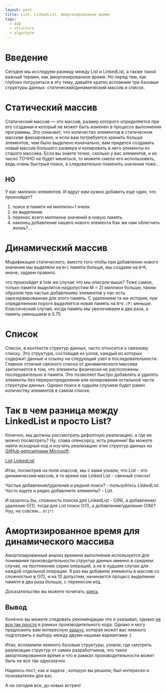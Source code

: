 ```yaml
---
layout: post
title: List, LinkedList, Амортизированное время
tags:
  - ASD
  - structure
  - algorhytm
---
```

# Введение
Сегодня мы исследуем разницу между List и LinkedList, а также такой важный термин, как амортизированное время. Но перед тем, как глубоко погрузиться в эту тему, давайте кратко вспомним три базовые структуры данных: статический/динамический массив и список.

# Статический массив
Статический массив — это массив, размер которого определяется при его создании и который не может быть изменен в процессе выполнения программы. Это означает, что количество элементов в статическом массиве фиксировано, и если вам потребуется хранить больше элементов, чем было выделено изначально, вам придется создавать новый массив большего размера и копировать в него элементы из старого массива. Если вы знаете точно, сколько у вас элементов, и их число ТОЧНО не будет меняться, то можете смело его использовать, ведь очень быстрый поиск, а следовательно поменять значения тоже...

## НО
У вас миллион элементов. И вдруг вам нужно добавить еще один, что произойдет?
1. поиск в памяти на миллион+1 ячеек
2. ее выделение
3. перенос всего миллиона значений в новую память
4. наконец добавление нашего нового элемента
Как же нам облегчить жизнь?...
# Динамический массив
Модификация статического, вместо того чтобы при добавлении нового значения мы выделяли на `N+1` памяти больше, мы создаем на `N*M`, иначе, задаем правило.

что произойдет в том же случае что мы описали выше?
Тоже самое, только памяти выделится на(допустим M = 2) миллион больше, таким образом при частых добавлениях элементов у нас есть зарезервированная для этого память.
С удалением та же история, при определенном пороге выделяется новая память на `N*0.(P)`
меньше.
Классический случай, когда память мы увеличиваем в два раза, а память уменьшаем в 0.75
# Список
Список, в контексте структур данных, часто относится к связному списку. Это структура, состоящая из узлов, каждый из которых содержит данные и ссылку на следующий узел в последовательности. Главное отличие связного списка от динамического массива заключается в том, что элементы физически не расположены последовательно в памяти. Это позволяет быстро добавлять и удалять элементы без перераспределения или копирования остальной части структуры данных. Однако поиск в худшем случаем будет равен количеству элементов в самом списке.

# Так в чем разница между LinkedList и просто List?

Конечно, мы должны рассмотреть дефолтную реализацию, а где ее можно посмотреть? Ну, слава опенсорсу, есть решение! Вы можете найти исходный код и изучить реализацию этих структур данных на [GitHub репозитории Microsoft](https://github.com/microsoft/referencesource/tree/master).

[List](https://github.com/microsoft/referencesource/blob/master/mscorlib/system/collections/generic/list.cs)
[LinkedList](https://github.com/microsoft/referencesource/blob/master/System/compmod/system/collections/generic/linkedlist.cs)

Итак, посмотрев на поля классов, мы с вами узнали, что List - это динамический массив, в то время как Linked List - связный список!

Частые добавления/удаления и редкий поиск? - пользуйтесь LinkedList.
Часто ищете и редко добавляете элементы? - List.

И казалось бы, сложность поиска для LinkedList - O(N), а добавление/удаление O(1), тогда для List поиск O(1), а добавление/удаление O(N)?
Нуу, не совсем... `O(1*)`
# Амортизированное время для динамического массива
Амортизированный анализ времени выполнения используется для понимания производительности структур данных именно в среднем случае, на протяжении серии операций, а не в худшем случае для каждой отдельной операции. 
9 раз мы добавили элементы в массив со сложностью в O(1), и на 10 допустим, начинается процесс выделения памяти в два раза больше, с переносом итд.

Доказательство вы можете почитать [здесь](https://neerc.ifmo.ru/wiki/index.php?title=%D0%94%D0%B8%D0%BD%D0%B0%D0%BC%D0%B8%D1%87%D0%B5%D1%81%D0%BA%D0%B8%D0%B9_%D0%BC%D0%B0%D1%81%D1%81%D0%B8%D0%B2#.D0.90.D0.BC.D0.BE.D1.80.D1.82.D0.B8.D0.B7.D0.B0.D1.86.D0.B8.D0.BE.D0.BD.D0.BD.D0.B0.D1.8F_.D1.81.D1.82.D0.BE.D0.B8.D0.BC.D0.BE.D1.81.D1.82.D1.8C_.D0.BA.D0.B0.D0.B6.D0.B4.D0.BE.D0.B9_.D0.BE.D0.BF.D0.B5.D1.80.D0.B0.D1.86.D0.B8.D0.B8)
## Вывод
Конечно вы можете следовать рекомендации что я указывал, однако [не все так просто](https://habr.com/ru/articles/308818/) в рамках производительного кода.
Однако я могу предложить вам интересную [задачу](https://atcoder.jp/contests/abc158/tasks/abc158_d), которая может вас немного подготовить к выбору между двумя нашими вариантами :)

Итак, вспомнили немного базовые структуры, узнали, где смотреть реализации структур от самих разработчиков, что такое амортизированное время и что в рамках производительности может быть не все так однозначно.

Надеюсь пост, как и задача , которую вы решили, был интересен и познавателен для вас.

А на сегодня все, до новых встреч!


